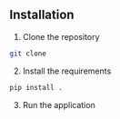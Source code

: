 ## Installation
1. Clone the repository
```bash
git clone
```
2. Install the requirements
```bash
pip install .
```
3. Run the application
```bash
